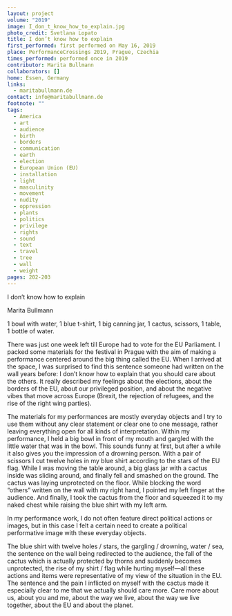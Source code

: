 ```yaml
---
layout: project
volume: "2019"
image: I_don_t_know_how_to_explain.jpg
photo_credit: Svetlana Lopato
title: I don’t know how to explain
first_performed: first performed on May 16, 2019
place: PerformanceCrossings 2019, Prague, Czechia
times_performed: performed once in 2019
contributor: Marita Bullmann
collaborators: []
home: Essen, Germany
links:
  - maritabullmann.de
contact: info@maritabullmann.de
footnote: ""
tags:
  - America
  - art
  - audience
  - birth
  - borders
  - communication
  - earth
  - election
  - European Union (EU)
  - installation
  - light
  - masculinity
  - movement
  - nudity
  - oppression
  - plants
  - politics
  - privilege
  - rights
  - sound
  - text
  - travel
  - tree
  - wall
  - weight
pages: 202-203
---
```


I don’t know how to explain

Marita Bullmann

1 bowl with water, 1 blue t-shirt, 1 big canning jar, 1 cactus, scissors, 1 table, 1 bottle of water.

There was just one week left till Europe had to vote for the EU Parliament. I packed some materials for the festival in Prague with the aim of making a performance centered around the big thing called the EU. When I arrived at the space, I was surprised to find this sentence someone had written on the wall years before: I don’t know how to explain that you should care about the others. It really described my feelings about the elections, about the borders of the EU, about our privileged position, and about the negative vibes that move across Europe (Brexit, the rejection of refugees, and the rise of the right wing parties).

The materials for my performances are mostly everyday objects and I try to use them without any clear statement or clear one to one message, rather leaving everything open for all kinds of interpretation. Within my performance, I held a big bowl in front of my mouth and gargled with the little water that was in the bowl. This sounds funny at first, but after a while it also gives you the impression of a drowning person. With a pair of scissors I cut twelve holes in my blue shirt according to the stars of the EU flag. While I was moving the table around, a big glass jar with a cactus inside was sliding around, and finally fell and smashed on the ground. The cactus was laying unprotected on the floor. While blocking the word “others” written on the wall with my right hand, I pointed my left finger at the audience. And finally, I took the cactus from the floor and squeezed it to my naked chest while raising the blue shirt with my left arm.

In my performance work, I do not often feature direct political actions or images, but in this case I felt a certain need to create a political performative image with these everyday objects.

The blue shirt with twelve holes / stars, the gargling / drowning, water / sea, the sentence on the wall being redirected to the audience, the fall of the cactus which is actually protected by thorns and suddenly becomes unprotected, the rise of my shirt / flag while hurting myself—all these actions and items were representative of my view of the situation in the EU. The sentence and the pain I inflicted on myself with the cactus made it especially clear to me that we actually should care more. Care more about us, about you and me, about the way we live, about the way we live together, about the EU and about the planet.

